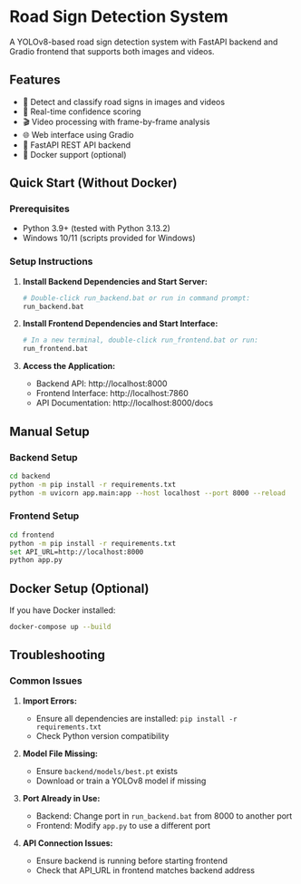# Road Sign Detection System

A YOLOv8-based road sign detection system with FastAPI backend and Gradio frontend that supports both images and videos.

## Features

- 🚦 Detect and classify road signs in images and videos
- 🎯 Real-time confidence scoring
- 🎬 Video processing with frame-by-frame analysis
- 🌐 Web interface using Gradio
- 🚀 FastAPI REST API backend
- 🐳 Docker support (optional)

## Quick Start (Without Docker)

### Prerequisites

- Python 3.9+ (tested with Python 3.13.2)
- Windows 10/11 (scripts provided for Windows)

### Setup Instructions

1. **Install Backend Dependencies and Start Server:**
   ```bash
   # Double-click run_backend.bat or run in command prompt:
   run_backend.bat
   ```

2. **Install Frontend Dependencies and Start Interface:**
   ```bash
   # In a new terminal, double-click run_frontend.bat or run:
   run_frontend.bat
   ```

3. **Access the Application:**
   - Backend API: http://localhost:8000
   - Frontend Interface: http://localhost:7860
   - API Documentation: http://localhost:8000/docs

## Manual Setup

### Backend Setup

```bash
cd backend
python -m pip install -r requirements.txt
python -m uvicorn app.main:app --host localhost --port 8000 --reload
```

### Frontend Setup

```bash
cd frontend
python -m pip install -r requirements.txt
set API_URL=http://localhost:8000
python app.py
```

## Docker Setup (Optional)

If you have Docker installed:

```bash
docker-compose up --build
```

## Troubleshooting

### Common Issues

1. **Import Errors:**
   - Ensure all dependencies are installed: `pip install -r requirements.txt`
   - Check Python version compatibility

2. **Model File Missing:**
   - Ensure `backend/models/best.pt` exists
   - Download or train a YOLOv8 model if missing

3. **Port Already in Use:**
   - Backend: Change port in `run_backend.bat` from 8000 to another port
   - Frontend: Modify `app.py` to use a different port

4. **API Connection Issues:**
   - Ensure backend is running before starting frontend
   - Check that API_URL in frontend matches backend address